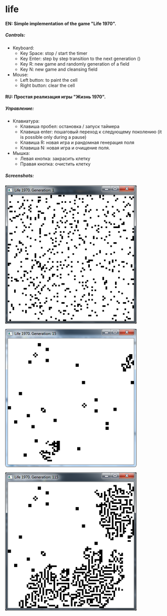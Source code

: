life
===========

#### EN: Simple implementation of the game "Life 1970".
##### Controls:
 * Keyboard:
     * Key Space: stop / start the timer
     * Key Enter: step by step transition to the next generation ()
     * Key R: new game and randomly generation of a field
     * Key N: new game and cleansing field
 * Mouse:
     * Left button: to paint the cell
     * Right button: clear the cell



#### RU: Простая реализация игры "Жизнь 1970".
##### Управление:
 * Клавиатура:
     * Клавиша пробел: остановка / запуск таймера
     * Клавиша enter: пошаговый переход к следующему поколению (it is possible only during a pause)
     * Клавиша R: новая игра и рандомная генерация поля
     * Клавиша N: новая игра и очищение поля.
 * Мышка:
     * Левая кнопка: закрасить клетку
     * Правая кнопка: очистить клетку


##### Screenshots:

![](https://raw.githubusercontent.com/gil9red/life/master/screenshot.png)


![](https://raw.githubusercontent.com/gil9red/life/master/screenshot_2.png)


![](https://raw.githubusercontent.com/gil9red/life/master/screenshot_3.png)
